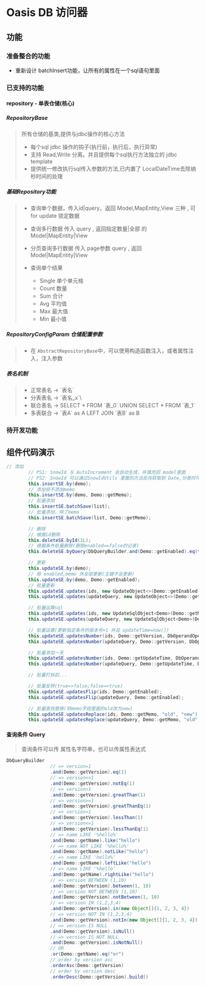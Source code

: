 # Oasis DB 访问器

## 功能

### 准备整合的功能

+ 重新设计 batchInsert功能，让所有的属性在一个sql语句里面

### 已支持的功能

#### repository - 单表仓储(核心)

##### RepositoryBase
> 所有仓储的基类,提供与jdbc操作的核心方法
> 
> + 每个sql jdbc 操作的钩子(执行前，执行后，执行异常)
> + 支持 Read,Write 分离。并且提供每个sql执行方法独立的 jdbc template
> + 提供统一修改执行sql传入参数的方法,已内置了 LocalDateTime去除纳秒时间的处理

##### 基础Repository功能

> + 查询单个数据，传入id|query，返回 Model,MapEntity,View 三种 , 可for update 锁定数据
> + 查询多行数据 传入 query , 返回指定数量|全部 的 Model|MapEntity|View
> + 分页查询多行数据 传入 page参数 query , 返回 Model|MapEntity|View
> 
> + 查询单个结果
>   + Single 单个单元格
>   + Count 数量
>   + Sum 合计
>   + Avg 平均值
>   + Max 最大值
>   + Min 最小值

##### RepositoryConfigParam 仓储配置参数

> + 在 `AbstractRepositoryBase`中，可以使用构造函数注入，或者属性注入，注入参数

##### 表名机制
> + 正常表名 -> \`表名\`
> + 分表表名 -> \`表名_x`\
> + 联合表名 -> SELECT * FROM \`表_0\` UNION SELECT * FROM \`表_1\`
> + 多表联合 -> \`表A\` as A LEFT JOIN \`表B\` as B
### 待开发功能


## 组件代码演示
```java
// 添加
        // PS1: SnowId 与 AutoIncrement 会自动生成，并填充回 model里面
        // PS2: SnowId 可以通过SnowIdUtils 里面的方法反向获取到 Date,分表时可能会有关
        this.insertSE.by(demo);
        // 添加但不添加memo
        this.insertSE.by(demo, Demo::getMemo);
        // 批量添加
        this.insertSE.batchSave(list);
        // 批量添加，除了memo
        this.insertSE.batchSave(list, Demo::getMemo);

        // 删除
        // 根据id删除
        this.deleteSE.byId(1L);
        // 根据条件批量删除(删除enabled==false的记录)
        this.deleteSE.byQuery(DbQueryBuilder.and(Demo::getEnabled).eq(false).build());

        // 更新
        this.updateSE.by(demo);
        // 除 enabled,memo 外全部更新(主键不会更新)
        this.updateSE.by(demo, Demo::getEnabled);
        // 批量更新
        this.updateSE.updates(ids, new UpdateObject<>(Demo::getEnabled, true), new UpdateObject<>(Demo::getUpdateTime, LocalDateTime.now()));
        this.updateSE.updates(updateQuery, new UpdateObject<>(Demo::getEnabled, true), new UpdateObject<>(Demo::getUpdateTime, LocalDateTime.now()));

        // 批量运算sql
        this.updateSE.updates(ids, new UpdateSqlObject<Demo>(Demo::getMemo, "demo=demo+'abc'"));
        this.updateSE.updates(updateQuery, new UpdateSqlObject<Demo>(Demo::getMemo, "demo=demo+'abc'"));

        // 批量运算(更新指定条件的版本号+1 并且 updateTime=now())
        this.updateSE.updatesNumber(ids, Demo::getVersion, DbOperandOperator.Add, 1, new UpdateObject<>(Demo::getUpdateTime, LocalDateTime.now()));
        this.updateSE.updatesNumber(updateQuery, Demo::getVersion, DbOperandOperator.Add, 1, new UpdateObject<>(Demo::getUpdateTime, LocalDateTime.now()));

        // 批量添加一天
        this.updateSE.updatesNumber(ids, Demo::getUpdateTime, DbOperandOperator.Add, 24 * 60 * 60);
        this.updateSE.updatesNumber(updateQuery, Demo::getUpdateTime, DbOperandOperator.Add, 24 * 60 * 60);

        // 批量打拆扣...

        // 批量反转(true=>false;false=>true)
        this.updateSE.updatesFlip(ids, Demo::getEnabled);
        this.updateSE.updatesFlip(updateQuery, Demo::getEnabled);

        // 批量查找替换(将memo字段里面的old改为new)
        this.updateSE.updatesReplace(ids, Demo::getMemo, "old", "new");
        this.updateSE.updatesReplace(updateQuery, Demo::getMemo, "old", "new");
```

#### 查询条件 Query
> 查询条件可以传 属性名字符串，也可以传属性表达式
```java
DbQueryBuilder
                // => version=1
                .and(Demo::getVersion).eq(1)
                // => version<>1
                .and(Demo::getVersion).notEq(1)
                // => version>1
                .and(Demo::getVersion).greatThan(1)
                // => version>=1
                .and(Demo::getVersion).greatThanEq(1)
                // => version<1
                .and(Demo::getVersion).lessThan(1)
                // => version<=1
                .and(Demo::getVersion).lessThanEq(1)
                // => name LIKE '%hello%'
                .and(Demo::getName).like("hello")
                // => name NOT LIKE '%hello%'
                .and(Demo::getName).notLike("hello")
                // => name LIKE 'hello%'
                .and(Demo::getName).leftLike("hello")
                // => name LIKE '%hello'
                .and(Demo::getName).rightLike("hello")
                // => version BETWEEN (1,10)
                .and(Demo::getVersion).between(1, 10)
                // => version NOT BETWEEN (1,10)
                .and(Demo::getVersion).notBetween(1, 10)
                // => version IN (1,2,3,4)
                .and(Demo::getVersion).in(new Object[]{1, 2, 3, 4})
                // => version NOT IN (1,2,3,4)
                .and(Demo::getVersion).notIn(new Object[]{1, 2, 3, 4})
                // => version IS NULL
                .and(Demo::getVersion).isNull()
                // => version IS NOT NULL
                .and(Demo::getVersion).isNotNull()
                // OR
                .or(Demo::getName).eq("or")
                // order by version asc
                .orderAsc(Demo::getVersion)
                // order by version desc
                .orderDesc(Demo::getVersion).build()
```